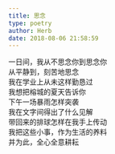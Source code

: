 ```yaml
---  
title: 思念  
type: poetry  
author: Herb  
date: 2018-08-06 21:58:59    
---  
```

一日间，我从不思念你到思念你  
从平静到，刻苦地思念  
我在学业上从未这样勤恳过    
我想把榕城的夏天告诉你  
下午一场暴雨怎样突袭  
我在文字间得出了什么见解  
带回来的排球怎样在我手上传动    
我把这些小事，作为生活的养料  
并为此，全心全意耕耘